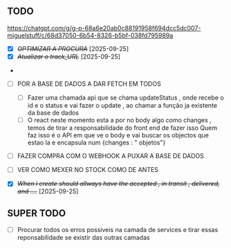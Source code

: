 ## TODO 

https://chatgpt.com/g/g-p-68a6e20ab0c88191958f694dcc5dc007-miguelstuff/c/68d37050-6b54-8326-b5bf-038fd795989a
* [X] ~~*OPTIMIZAR A PROCURA*~~ [2025-09-25] 
* [X] ~~*Atualizar o track_URL*~~ [2025-09-25]
* 
* [ ] POR A BASE DE DADOS A DAR FETCH EM TODOS 
  * [ ] Fazer uma chamada api que se chama updateStatus , onde recebe o id e o status e vai fazer o update , ao chamar a função ja existente da base de dados
  * [ ] O react neste momento esta a por no body algo como changes , temos de tirar a responsabilidade do front end de fazer isso
    Quem faz isso é o API em que ve o body e vai buscar os objectos que estao la e encapsula num {changes : " objetos"}
    
* [ ] FAZER COMPRA COM O WEBHOOK A PUXAR A BASE DE DADOS
* [ ] VER COMO MEXER NO STOCK COMO DE ANTES


* [X] ~~*When i create should allways have the accepted , in transit , delivered, and ....*~~ [2025-09-25]



## SUPER TODO
* [ ] Procurar todos os erros possiveis na camada de services e tirar essas reponsabilidade se existir das outras camadas